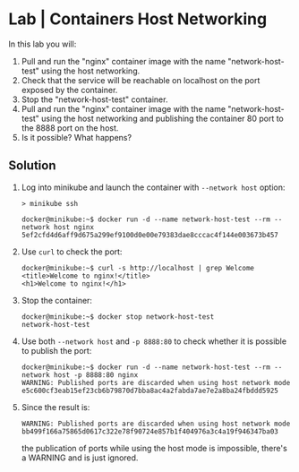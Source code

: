 # Lab | Containers Host Networking

In this lab you will:

1. Pull and run the "nginx" container image with the name "network-host-test" using the host networking.
2. Check that the service will be reachable on localhost on the port exposed by the container.
3. Stop the "network-host-test" container.
4. Pull and run the "nginx" container image with the name "network-host-test" using the host networking and publishing the container 80 port to the 8888 port on the host.
5. Is it possible? What happens?

## Solution

1. Log into minikube and launch the container with `--network host` option:

   ``` console
   > minikube ssh
   
   docker@minikube:~$ docker run -d --name network-host-test --rm --network host nginx
   5ef2cfd4d6aff9d675a299ef9100d0e00e79383dae8cccac4f144e003673b457
   ```

2. Use `curl` to check the port:

   ``` console
   docker@minikube:~$ curl -s http://localhost | grep Welcome
   <title>Welcome to nginx!</title>
   <h1>Welcome to nginx!</h1>
   ```

3. Stop the container:

   ``` console
   docker@minikube:~$ docker stop network-host-test
   network-host-test
   ```

4. Use both `--network host` and `-p 8888:80` to check whether it is possible to publish the port:

   ``` console
   docker@minikube:~$ docker run -d --name network-host-test --rm --network host -p 8888:80 nginx 
   WARNING: Published ports are discarded when using host network mode
   e5c600cf3eab15ef23cb6b79870d7bba8ac4a2fabda7ae7e2a8ba24fbddd5925
   ```

5. Since the result is:
   
   ``` console
   WARNING: Published ports are discarded when using host network mode
   bb499f166a75865d0617c322e78f90724e857b1f404976a3c4a19f946347ba03
   ```
   
   the publication of ports while using the host mode is impossible, there's a WARNING and is just ignored.

